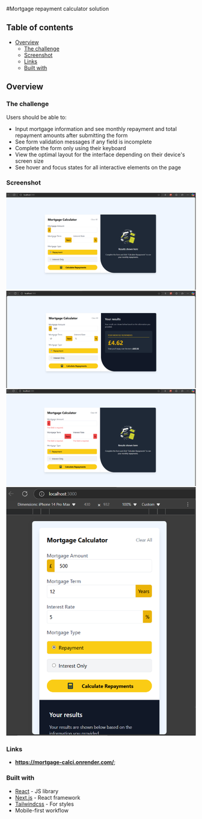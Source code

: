 #Mortgage repayment calculator solution


## Table of contents

- [Overview](#overview)
  - [The challenge](#the-challenge)
  - [Screenshot](#screenshot)
  - [Links](#links)
  - [Built with](#built-with)



## Overview

### The challenge

Users should be able to:

- Input mortgage information and see monthly repayment and total repayment amounts after submitting the form
- See form validation messages if any field is incomplete
- Complete the form only using their keyboard
- View the optimal layout for the interface depending on their device's screen size
- See hover and focus states for all interactive elements on the page

### Screenshot

![](docImg/mortgatehome.PNG) 
![](docImg/mortgageres1.PNG) 
![](docImg/mortgageerror.PNG) 
![](docImg/mortgagemobile.PNG) 

### Links

- **https://mortgage-calci.onrender.com/**;

### Built with


- [React](https://reactjs.org/) - JS library
- [Next.js](https://nextjs.org/) - React framework
- [Tailwindcss](https://tailwindcss.com/) - For styles
- Mobile-first workflow

